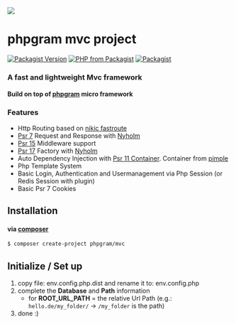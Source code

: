 [![](https://gitlab.com/grammm/php-gram/phpgram/raw/master/docs/img/Feather_writing.svg.png)](https://gitlab.com/grammm/php-gram/phpgram-mvc-project)

# phpgram mvc project

[![Packagist Version](https://img.shields.io/packagist/v/phpgram/mvc)](https://packagist.org/packages/phpgram/mvc)
[![PHP from Packagist](https://img.shields.io/packagist/php-v/phpgram/mvc)](https://gitlab.com/grammm/php-gram/phpgram-mvc-project/blob/master/composer.json)
[![Packagist](https://img.shields.io/packagist/l/phpgram/mvc)](https://gitlab.com/grammm/php-gram/phpgram-mvc-project/blob/master/LICENSE)


### A fast and lightweight Mvc framework 

#### Build on top of [phpgram](https://gitlab.com/grammm/php-gram/phpgram) micro framework

### Features
- Http Routing based on [nikic fastroute](https://github.com/nikic/FastRoute)
- [Psr 7](https://www.php-fig.org/psr/psr-7/) Request and Response with [Nyholm](https://github.com/Nyholm/psr7)
- [Psr 15](https://www.php-fig.org/psr/psr-15/) Middleware support
- [Psr 17](https://www.php-fig.org/psr/psr-17/) Factory with [Nyholm](https://github.com/Nyholm/psr7)
- Auto Dependency Injection with [Psr 11 Container](https://www.php-fig.org/psr/psr-11/). Container from [pimple](https://github.com/silexphp/Pimple)
- Php Template System
- Basic Login, Authentication and Usermanagement via Php Session (or Redis Session with plugin)
- Basic Psr 7 Cookies

## Installation

#### via [composer](https://getcomposer.org/)

`````bash
$ composer create-project phpgram/mvc
`````

## Initialize / Set up

1. copy file: env.config.php.dist and rename it to: env.config.php
2. complete the **Database** and **Path** information
	- for **ROOT_URL_PATH** = the relative Url Path (e.g.: `hello.de/my_folder/` -> `/my_folder` is the path)
3. done :) 

